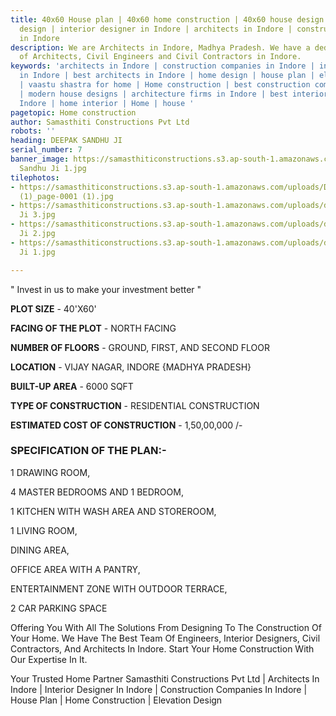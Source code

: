 ```yaml
---
title: 40x60 House plan | 40x60 home construction | 40x60 house design | 40x60 elevation
  design | interior designer in Indore | architects in Indore | construction companies
  in Indore
description: We are Architects in Indore, Madhya Pradesh. We have a dedicated team
  of Architects, Civil Engineers and Civil Contractors in Indore.
keywords: 'architects in Indore | construction companies in Indore | interior designer
  in Indore | best architects in Indore | home design | house plan | elevation design
  | vaastu shastra for home | Home construction | best construction companies in Indore
  | modern house designs | architecture firms in Indore | best interior designer in
  Indore | home interior | Home | house '
pagetopic: Home construction
author: Samasthiti Constructions Pvt Ltd
robots: ''
heading: DEEPAK SANDHU JI
serial_number: 7
banner_image: https://samasthiticonstructions.s3.ap-south-1.amazonaws.com/uploads/deepak
  Sandhu Ji 1.jpg
tilephotos:
- https://samasthiticonstructions.s3.ap-south-1.amazonaws.com/uploads/DEEPAK JI HATHCHING
  (1)_page-0001 (1).jpg
- https://samasthiticonstructions.s3.ap-south-1.amazonaws.com/uploads/deepak Sandhu
  Ji 3.jpg
- https://samasthiticonstructions.s3.ap-south-1.amazonaws.com/uploads/deepak Sandhu
  Ji 2.jpg
- https://samasthiticonstructions.s3.ap-south-1.amazonaws.com/uploads/deepak Sandhu
  Ji 1.jpg

---
```

" Invest in us to make your investment better "

**PLOT SIZE** - 40'X60'

**FACING OF THE PLOT** - NORTH FACING

**NUMBER OF FLOORS** - GROUND, FIRST, AND SECOND FLOOR

**LOCATION** - VIJAY NAGAR, INDORE {MADHYA PRADESH}

**BUILT-UP AREA** - 6000 SQFT

**TYPE OF CONSTRUCTION** - RESIDENTIAL CONSTRUCTION

**ESTIMATED COST OF CONSTRUCTION** - 1,50,00,000 /-

### **SPECIFICATION OF THE PLAN**:-

1 DRAWING ROOM,

4 MASTER BEDROOMS AND 1 BEDROOM,

1 KITCHEN WITH WASH AREA AND STOREROOM,

1 LIVING ROOM,

DINING AREA,

OFFICE AREA WITH A PANTRY,

ENTERTAINMENT ZONE WITH OUTDOOR TERRACE,

2 CAR PARKING SPACE

Offering You With All The Solutions From Designing To The Construction Of Your Home. We Have The Best Team Of Engineers, Interior Designers, Civil Contractors, And Architects In Indore. Start Your Home Construction With Our Expertise In It.

Your Trusted Home Partner Samasthiti Constructions Pvt Ltd | Architects In Indore | Interior Designer In Indore | Construction Companies In Indore | House Plan | Home Construction | Elevation Design